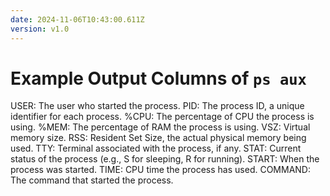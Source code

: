 ```yaml
---
date: 2024-11-06T10:43:00.611Z
version: v1.0
---
```


# Example Output Columns of ```ps aux```

USER: The user who started the process.
PID: The process ID, a unique identifier for each process.
%CPU: The percentage of CPU the process is using.
%MEM: The percentage of RAM the process is using.
VSZ: Virtual memory size.
RSS: Resident Set Size, the actual physical memory being used.
TTY: Terminal associated with the process, if any.
STAT: Current status of the process (e.g., S for sleeping, R for running).
START: When the process was started.
TIME: CPU time the process has used.
COMMAND: The command that started the process.
